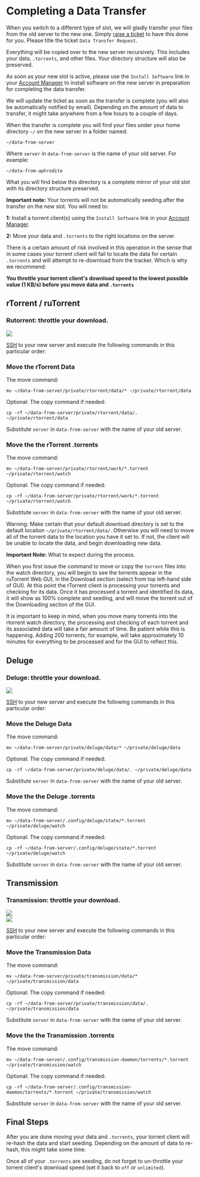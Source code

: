 Completing a Data Transfer
==========================

  
When you switch to a different type of slot, we will gladly transfer your files from the old server to the new one. Simply [raise a ticket](https://www.feralhosting.com/manager/tickets/new) to have this done for you. Please title the ticket `Data Transfer Request`.  
  
Everything will be copied over to the new server recursively. This includes your data, `.torrents`, and other files. Your directory structure will also be preserved.  
  
As soon as your new slot is active, please use the `Install Software` link in your [Account Manager](https://www.feralhosting.com/manager/) to install software on the new server in preparation for completing the data transfer.  
  
We will update the ticket as soon as the transfer is complete (you will also be automatically notified by email). Depending on the amount of data to transfer, it might take anywhere from a few hours to a couple of days.  
  
When the transfer is complete you will find your files under your home directory `~/` on the new server in a folder named:  
  

    ~/data-from-server

  
Where `server` in `data-from-server` is the name of your old server. For example:  
  

    ~/data-from-aphrodite

  
What you will find below this directory is a complete mirror of your old slot with its directory structure preserved.  
  
**Important note:** Your torrents will not be automatically seeding after the transfer on the new slot. You will need to:  
  
**1:** Install a torrent client(s) using the `Install Software` link in your [Account Manager](https://www.feralhosting.com/manager/).  
  
**2:** Move your data and `.torrents` to the right locations on the server.  
  
There is a certain amount of risk involved in this operation in the sense that in some cases your torrent client will fail to locate the data for certain `.torrents` and will attempt to re-download from the tracker. Which is why we recommend:  
  
**You throttle your torrent client's download speed to the lowest possible value (1 KB/s) before you move data and `.torrents`**  
  

rTorrent / ruTorrent
--------------------

  

### Rutorrent: throttle your download.

  
![](https://raw.github.com/feralhosting/feralfilehosting/master/Feral%20Wiki/General/Completing%20a%20data%20transfer/rutorrent.png)  
  
[SSH](https://www.feralhosting.com/faq/view?question=12) to your new server and execute the following commands in this particular order:  
  

### Move the rTorrent Data

  
The move command:  
  

    mv ~/data-from-server/private/rtorrent/data/* ~/private/rtorrent/data

  
Optional: The copy command if needed:  
  

    cp -rf ~/data-from-server/private/rtorrent/data/. ~/private/rtorrent/data

  
Substitute `server` in `data-from-server` with the name of your old server.  
  

### Move the the rTorrent .torrents

  
The move command:  
  

    mv ~/data-from-server/private/rtorrent/work/*.torrent ~/private/rtorrent/watch

  
Optional: The copy command if needed:  
  

    cp -rf ~/data-from-server/private/rtorrent/work/*.torrent ~/private/rtorrent/watch

  
Substitute `server` in `data-from-server` with the name of your old server.  
  
Warning: Make certain that your default download directory is set to the default location `~/private/rtorrent/data/`. Otherwise you will need to move all of the torrent data to the location you have it set to. If not, the client will be unable to locate the data, and begin downloading new data.  
  
**Important Note:** What to expect during the process.  
  
When you first issue the command to move or copy the `torrent` files into the watch directory, you will begin to see the torrents appear in the ruTorrent Web GUI, in the Download section (select from top left-hand side of GUI). At this point the rTorrent client is processing your torrents and checking for its data. Once it has processed a torrent and identified its data, it will show as 100% complete and seeding, and will move the torrent out of the Downloading section of the GUI.  
  
It is important to keep in mind, when you move many torrents into the rtorrent watch directory, the processing and checking of each torrent and its associated data will take a fair amount of time. Be patient while this is happening. Adding 200 torrents, for example, will take approximately 10 minutes for everything to be processed and for the GUI to reflect this.  
  

Deluge
------

  

### Deluge: throttle your download.

  
![](https://raw.github.com/feralhosting/feralfilehosting/master/Feral%20Wiki/General/Completing%20a%20data%20transfer/deluge.png)  
  
[SSH](https://www.feralhosting.com/faq/view?question=12) to your new server and execute the following commands in this particular order:  
  

### Move the Deluge Data

  
The move command:  
  

    mv ~/data-from-server/private/deluge/data/* ~/private/deluge/data

  
Optional: The copy command if needed:  
  

    cp -rf ~/data-from-server/private/deluge/data/. ~/private/deluge/data

  
Substitute `server` in `data-from-server` with the name of your old server.  
  

### Move the the Deluge .torrents

  
The move command:  
  

    mv ~/data-from-server/.config/deluge/state/*.torrent ~/private/deluge/watch

  
Optional: The copy command if needed:  
  

    cp -rf ~/data-from-server/.config/deluge/state/*.torrent ~/private/deluge/watch

  
Substitute `server` in `data-from-server` with the name of your old server.  
  

Transmission
------------

  

### Transmission: throttle your download.

  
![](https://raw.github.com/feralhosting/feralfilehosting/master/Feral%20Wiki/General/Completing%20a%20data%20transfer/transmission%201.png)  
![](https://raw.github.com/feralhosting/feralfilehosting/master/Feral%20Wiki/General/Completing%20a%20data%20transfer/transmission%202.png)  
  
[SSH](https://www.feralhosting.com/faq/view?question=12) to your new server and execute the following commands in this particular order:  
  

### Move the Transmission Data

  
The move command:  
  

    mv ~/data-from-server/private/transmission/data/* ~/private/transmission/data

  
Optional: The copy command if needed:  
  

    cp -rf ~/data-from-server/private/transmission/data/. ~/private/transmission/data

  
Substitute `server` in `data-from-server` with the name of your old server.  
  

### Move the the Transmission .torrents

  
The move command:  
  

    mv ~/data-from-server/.config/transmission-daemon/torrents/*.torrent ~/private/transmission/watch

  
Optional: The copy command if needed:  
  

    cp -rf ~/data-from-server/.config/transmission-daemon/torrents/*.torrent ~/private/transmission/watch

  
Substitute `server` in `data-from-server` with the name of your old server.  
  

Final Steps
-----------

  
After you are done moving your data and `.torrents`, your torrent client will re-hash the data and start seeding. Depending on the amount of data to re-hash, this might take some time.  
  
Once all of your `.torrents` are seeding, do not forget to un-throttle your torrent client's download speed (set it back to `off` or `unlimited`).  
  

